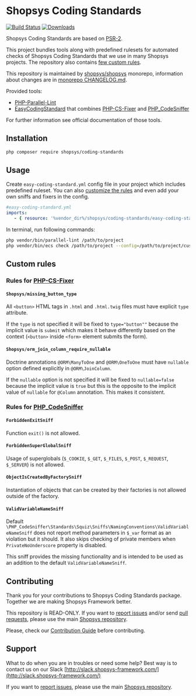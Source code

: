 # Shopsys Coding Standards

[![Build Status](https://travis-ci.org/shopsys/coding-standards.svg?branch=master)](https://travis-ci.org/shopsys/coding-standards)
[![Downloads](https://img.shields.io/packagist/dt/shopsys/coding-standards.svg)](https://packagist.org/packages/shopsys/coding-standards)

Shopsys Coding Standards are based on [PSR-2](http://www.php-fig.org/psr/psr-2/).

This project bundles tools along with predefined rulesets for automated checks of Shopsys Coding Standards that we use in many Shopsys projects.
The repository also contains [few custom rules](#custom-rules).

This repository is maintained by [shopsys/shopsys] monorepo, information about changes are in [monorepo CHANGELOG.md](https://github.com/shopsys/shopsys/blob/master/CHANGELOG.md).

Provided tools:

* [PHP-Parallel-Lint](https://github.com/JakubOnderka/PHP-Parallel-Lint)
* [EasyCodingStandard](https://github.com/Symplify/EasyCodingStandard) that combines [PHP-CS-Fixer](https://github.com/FriendsOfPHP/PHP-CS-Fixer) and [PHP_CodeSniffer](https://github.com/squizlabs/PHP_CodeSniffer)

For further information see official documentation of those tools.

## Installation

```bash
php composer require shopsys/coding-standards
```

## Usage

Create `easy-coding-standard.yml` config file in your project which includes predefined ruleset.
You can also [customize the rules](https://github.com/shopsys/shopsys/blob/master/UPGRADE.md#shopsyscoding-standards)
and even add your own sniffs and fixers in the config.

```yaml
#easy-coding-standard.yml
imports:
   - { resource: '%vendor_dir%/shopsys/coding-standards/easy-coding-standard.yml' }

```

In terminal, run following commands:

```bash
php vendor/bin/parallel-lint /path/to/project
php vendor/bin/ecs check /path/to/project --config=/path/to/project/custom-coding-standard.yml
```

## Custom rules

### Rules for [PHP-CS-Fixer](https://github.com/FriendsOfPHP/PHP-CS-Fixer)

#### `Shopsys/missing_button_type`

All `<button>` HTML tags in `.html` and `.html.twig` files must have explicit `type` attribute.

If the `type` is not specified it will be fixed to `type="button""` because the implicit value is `submit` which makes it behave differently based on the context (`<button>` inside `<form>` element submits the form).

#### `Shopsys/orm_join_column_require_nullable`  

Doctrine annotations `@ORM\ManyToOne` and `@ORM\OneToOne` must have `nullable` option defined explicitly in `@ORM\JoinColumn`.

If the `nullable` option is not specified it will be fixed to `nullable=false` because the implicit value is `true` but this is the opposite to the implicit value of `nullable` for `@Column` annotation.
This makes it consistent.

### Rules for [PHP_CodeSniffer](https://github.com/squizlabs/PHP_CodeSniffer)

#### `ForbiddenExitSniff`

Function `exit()` is not allowed.

#### `ForbiddenSuperGlobalSniff`

Usage of superglobals (`$_COOKIE`, `$_GET`, `$_FILES`, `$_POST`, `$_REQUEST`, `$_SERVER`) is not allowed.

#### `ObjectIsCreatedByFactorySniff`

Instantiation of objects that can be created by their factories is not allowed outside of the factory.

#### `ValidVariableNameSniff`

Default `\PHP_CodeSniffer\Standards\Squiz\Sniffs\NamingConventions\ValidVariableNameSniff`
does not report method parameters in `$_var` format as an violation but it should.
It also skips checking of private members when `PrivateNoUnderscore` property is disabled.

This sniff provides the missing functionality and is intended to be used as an addition to the default `ValidVariableNameSniff`.

## Contributing
Thank you for your contributions to Shopsys Coding Standards package.
Together we are making Shopsys Framework better.

This repository is READ-ONLY.
If you want to [report issues](https://github.com/shopsys/shopsys/issues/new) and/or send [pull requests](https://github.com/shopsys/shopsys/compare),
please use the main [Shopsys repository](https://github.com/shopsys/shopsys).

Please, check our [Contribution Guide](https://github.com/shopsys/shopsys/blob/master/CONTRIBUTING.md) before contributing.

## Support
What to do when you are in troubles or need some help? Best way is to contact us on our Slack [http://slack.shopsys-framework.com/](http://slack.shopsys-framework.com/)

If you want to [report issues](https://github.com/shopsys/shopsys/issues/new), please use the main [Shopsys repository](https://github.com/shopsys/shopsys).

[shopsys/shopsys]:(https://github.com/shopsys/shopsys)
